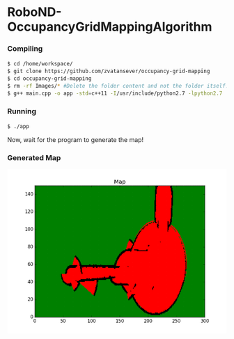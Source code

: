 
# RoboND-OccupancyGridMappingAlgorithm

### Compiling
```sh
$ cd /home/workspace/
$ git clone https://github.com/zvatansever/occupancy-grid-mapping
$ cd occupancy-grid-mapping
$ rm -rf Images/* #Delete the folder content and not the folder itself!
$ g++ main.cpp -o app -std=c++11 -I/usr/include/python2.7 -lpython2.7
```

### Running
```sh
$ ./app
```

Now, wait for the program to generate the map!

### Generated Map

![alt text](Images/Map.png)

